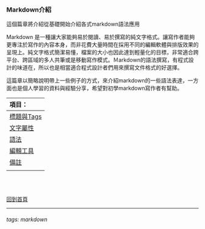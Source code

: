 ### Markdown介紹

這個篇章將介紹從基礎開始介紹各式markdown語法應用

Markdown 是一種讓大家能夠易於閱讀、易於撰寫的純文字格式。讓寫作者能夠更專注於寫作的內容本身，而非花費大量時間在採用不同的編輯軟體與排版效果的呈現上。純文字格式簡潔易懂，檔案的大小也因此達到輕量化的目標，非常適合跨平台、跨區域的多人共筆或是移動寫作模式。Ｍarkdown的語法撰寫，有程式設計的味道在，所以也是相當適合程式設計者們用來撰寫文件格式的好選擇。

這篇章以簡略說明帶上一些例子的方式，來介紹markdown的一些語法表達，一方面也是個人學習的資料與經驗分享，希望對初學markdown寫作者有幫助。



| 項目：       |
| :---------------------------- |
| [標題與Tags](title.md) |
| [文字屬性](font.md) |
| [語法](grammar.md) |
| [編輯工具](toolintro.md) |
| [備註](note.md) |
|  |

<br>

<br>



[回到首頁](../index.md)

---

###### tags: markdown
